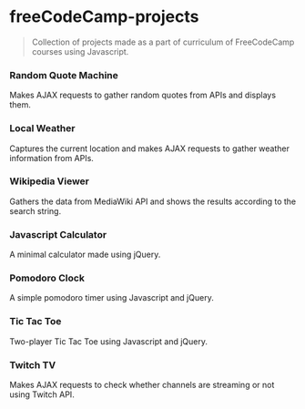 # freeCodeCamp-projects

> Collection of projects made as a part of curriculum of FreeCodeCamp courses using Javascript.

### Random Quote Machine

Makes AJAX requests to gather random quotes from APIs and displays them.

### Local Weather

Captures the current location and makes AJAX requests to gather weather information from APIs.

### Wikipedia Viewer

Gathers the data from MediaWiki API and shows the results according to the search string.

### Javascript Calculator

A minimal calculator made using jQuery.

### Pomodoro Clock

A simple pomodoro timer using Javascript and jQuery.

### Tic Tac Toe

Two-player Tic Tac Toe using Javascript and jQuery.

### Twitch TV

Makes AJAX requests to check whether channels are streaming or not using Twitch API.